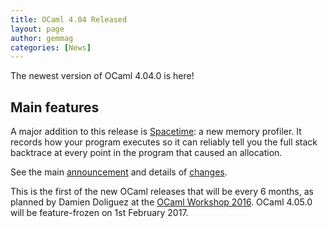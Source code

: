 ```yaml
---
title: OCaml 4.04 Released
layout: page
author: gemmag
categories: [News]
---
```


The newest version of OCaml 4.04.0 is here!

Main features
-------------

A major addition to this release is
[Spacetime](https://caml.inria.fr/pub/docs/manual-ocaml/spacetime.html):
a new memory profiler. It records how your program executes so it can
reliably tell you the full stack backtrace at every point in the program
that caused an allocation.

See the main
[announcement](https://sympa.inria.fr/sympa/arc/caml-list/2016-11/msg00010.html)
and details of
[changes](https://github.com/gasche/ocaml-releases-change-explanation/wiki/4.04.0-changes-explanation).

This is the first of the new OCaml releases that will be every 6 months,
as planned by Damien Doliguez at the [OCaml Workshop
2016](https://github.com/ocamllabs/icfp2016-blog/blob/master/OCaml/invited-talk.md).
OCaml 4.05.0 will be feature-frozen on 1st February 2017.
